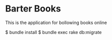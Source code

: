 # Barter Books

This is the application for bollowing books online

$ bundle install
$ bundle exec rake db:migrate
